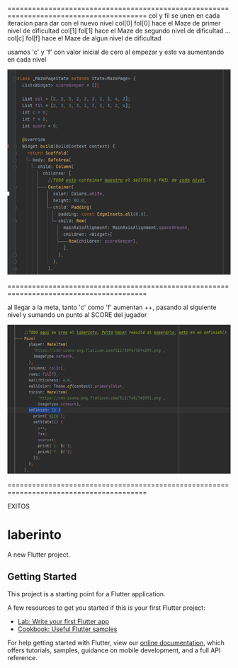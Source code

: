 ========================================================================================
col y fil se unen en cada iteracion para dar con el nuevo nivel
  col[0] fol[0] hace el Maze de primer nivel de dificultad
  col[1] fol[1] hace el Maze de segundo nivel de dificultad
  ...
  col[c] fol[f] hace el Maze de algun nivel de dificultad


usamos 'c' y 'f' con valor inicial de cero al empezar y este va aumentando en cada nivel

![img.png](img.png)

========================================================================================

al llegar a la meta, tanto 'c' como  'f' aumentan ++, pasando al siguiente nivel
y sumando un punto al SCORE del jugador

![img_1.png](img_1.png)

========================================================================================

EXITOS

# laberinto

A new Flutter project.

## Getting Started

This project is a starting point for a Flutter application.

A few resources to get you started if this is your first Flutter project:

- [Lab: Write your first Flutter app](https://flutter.dev/docs/get-started/codelab)
- [Cookbook: Useful Flutter samples](https://flutter.dev/docs/cookbook)

For help getting started with Flutter, view our
[online documentation](https://flutter.dev/docs), which offers tutorials,
samples, guidance on mobile development, and a full API reference.
